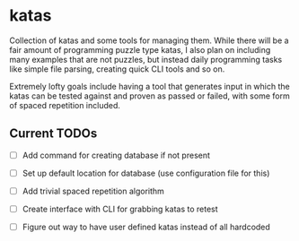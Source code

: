 # katas
Collection of katas and some tools for managing them. While there will be a fair amount of programming puzzle type katas, I also plan on including many examples that are not puzzles, but instead daily programming tasks like simple file parsing, creating quick CLI tools and so on. 

Extremely lofty goals include having a tool that generates input in which the katas can be tested against and proven as passed or failed, with some form of spaced repetition included. 

## Current TODOs
- [ ] Add command for creating database if not present
- [ ] Set up default location for database (use configuration file for this)
- [ ] Add trivial spaced repetition algorithm
- [ ] Create interface with CLI for grabbing katas to retest
- [ ] Figure out way to have user defined katas instead of all hardcoded

